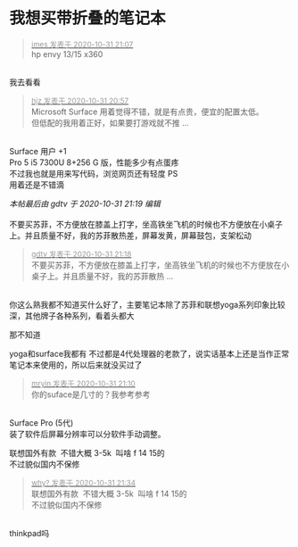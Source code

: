 # 我想买带折叠的笔记本


<div class="quote"><blockquote><font size="2"><a href="https://www.hostloc.com/forum.php?mod=redirect&amp;goto=findpost&amp;pid=9382127&amp;ptid=760712" target="_blank"><font color="#999999">imes 发表于 2020-10-31 21:07</font></a></font><br />
hp envy 13/15 x360</blockquote></div><br />
我去看看

<div class="quote"><blockquote><font size="2"><a href="https://www.hostloc.com/forum.php?mod=redirect&amp;goto=findpost&amp;pid=9382030&amp;ptid=760712" target="_blank"><font color="#999999">hjz 发表于 2020-10-31 20:57</font></a></font><br />
Microsoft Surface 用着觉得不错，就是有点贵，便宜的配置太低。<br />
但低配的我用着正好，如果要打游戏就不推 ...</blockquote></div><br />
Surface 用户 +1<br />
Pro 5 i5 7300U 8+256 G 版，性能多少有点蛋疼<br />
不过我也就是用来写代码，浏览网页还有轻度 PS <br />
用着还是不错滴

<i class="pstatus"> 本帖最后由 gdtv 于 2020-10-31 21:19 编辑 </i><br />
<br />
不要买苏菲，不方便放在膝盖上打字，坐高铁坐飞机的时候也不方便放在小桌子上。并且质量不好，我的苏菲散热差，屏幕发黄，屏幕鼓包，支架松动

<div class="quote"><blockquote><font size="2"><a href="https://www.hostloc.com/forum.php?mod=redirect&amp;goto=findpost&amp;pid=9382301&amp;ptid=760712" target="_blank"><font color="#999999">gdtv 发表于 2020-10-31 21:18</font></a></font><br />
不要买苏菲，不方便放在膝盖上打字，坐高铁坐飞机的时候也不方便放在小桌子上。并且质量不好，我的苏菲散热 ...</blockquote></div><br />
你这么熟我都不知道买什么好了，主要笔记本除了苏菲和联想yoga系列印象比较深，其他牌子各种系列，看着头都大

那不知道

yoga和surface我都有 不过都是4代处理器的老款了，说实话基本上还是当作正常笔记本来使用的，所以后来就没买过了

<div class="quote"><blockquote><font size="2"><a href="https://www.hostloc.com/forum.php?mod=redirect&amp;goto=findpost&amp;pid=9382170&amp;ptid=760712" target="_blank"><font color="#999999">mryin 发表于 2020-10-31 21:10</font></a></font><br />
你的suface是几寸的？我参考参考</blockquote></div><br />
Surface Pro (5代)<br />
装了软件后屏幕分辨率可以分软件手动调整。

联想国外有款&nbsp;&nbsp;不错大概 3-5k&nbsp;&nbsp;叫啥 f 14 15的 <br />
不过貌似国内不保修

<div class="quote"><blockquote><font size="2"><a href="https://www.hostloc.com/forum.php?mod=redirect&amp;goto=findpost&amp;pid=9382636&amp;ptid=760712" target="_blank"><font color="#999999">why? 发表于 2020-10-31 21:34</font></a></font><br />
联想国外有款&nbsp;&nbsp;不错大概 3-5k&nbsp;&nbsp;叫啥 f 14 15的 <br />
不过貌似国内不保修</blockquote></div><br />
thinkpad吗
